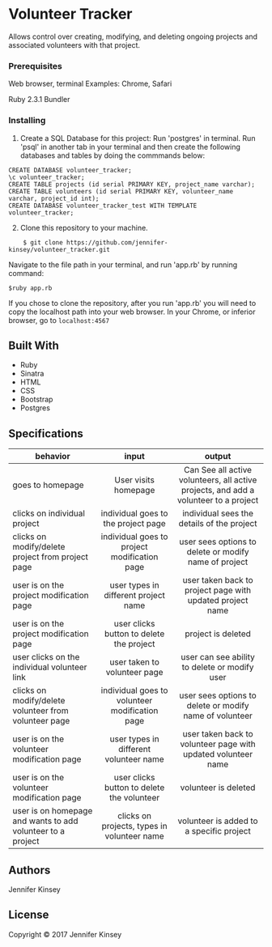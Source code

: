 # Volunteer Tracker

Allows control over creating, modifying, and deleting ongoing projects and associated volunteers with that project.

### Prerequisites

Web browser, terminal
Examples: Chrome, Safari

Ruby 2.3.1
Bundler

### Installing

1) Create a SQL Database for this project:
Run 'postgres' in terminal.
Run 'psql' in another tab in your terminal and then create the following databases and tables by doing the commmands below:
```
CREATE DATABASE volunteer_tracker;
\c volunteer_tracker;
CREATE TABLE projects (id serial PRIMARY KEY, project_name varchar);
CREATE TABLE volunteers (id serial PRIMARY KEY, volunteer_name varchar, project_id int);
CREATE DATABASE volunteer_tracker_test WITH TEMPLATE volunteer_tracker;
```

2) Clone this repository to your machine.

```
	$ git clone https://github.com/jennifer-kinsey/volunteer_tracker.git
```

 Navigate to the file path in your terminal, and run 'app.rb' by running command:
```
$ruby app.rb
```

  If you chose to clone the repository, after you run 'app.rb' you will need to copy the localhost path into your web browser. In your Chrome, or inferior browser, go to `localhost:4567`

## Built With

* Ruby
* Sinatra
* HTML
* CSS
* Bootstrap
* Postgres

## Specifications

| behavior |  input   |  output  |
|----------|:--------:|:--------:|
|goes to homepage| User visits homepage|Can See all active volunteers, all active projects, and add a volunteer to a project|
|clicks on individual project | individual goes to the project page | individual sees the details of the project|
|clicks on modify/delete project from project page | individual goes to project modification page | user sees options to delete or modify name of project|
|user is on the project modification page | user types in different project name | user taken back to project page with updated project name|
|user is on the project modification page | user clicks button to delete the project | project is deleted|
|user clicks on the individual volunteer link | user taken to volunteer page | user can see ability to delete or modify user|
|clicks on modify/delete volunteer from volunteer page | individual goes to volunteer modification page | user sees options to delete or modify name of volunteer|
|user is on the volunteer modification page | user types in different volunteer name | user taken back to volunteer page with updated volunteer name|
|user is on the volunteer modification page | user clicks button to delete the volunteer | volunteer is deleted|
|user is on homepage and wants to add volunteer to a project|clicks on projects, types in volunteer name|volunteer is added to a specific project|

## Authors

Jennifer Kinsey

## License

Copyright © 2017 Jennifer Kinsey
